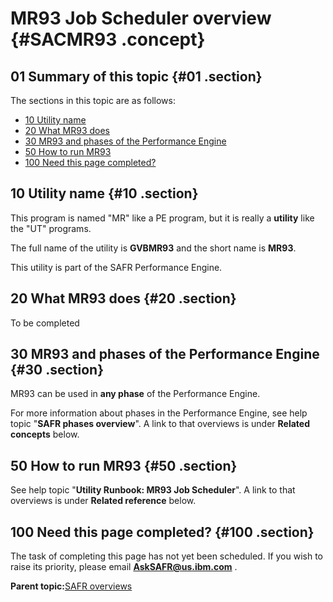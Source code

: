 # MR93 Job Scheduler overview {#SACMR93 .concept}

## 01 Summary of this topic {#01 .section}

The sections in this topic are as follows:

-   [10 Utility name](SACMR93.md#10)
-   [20 What MR93 does](SACMR93.md#20)
-   [30 MR93 and phases of the Performance Engine](SACMR93.md#30)
-   [50 How to run MR93](SACMR93.md#50)
-   [100 Need this page completed?](SACMR93.md#100)

## 10 Utility name {#10 .section}

This program is named "MR" like a PE program, but it is really a **utility** like the "UT" programs.

The full name of the utility is **GVBMR93** and the short name is **MR93**.

This utility is part of the SAFR Performance Engine.

## 20 What MR93 does {#20 .section}

To be completed

## 30 MR93 and phases of the Performance Engine {#30 .section}

MR93 can be used in **any phase** of the Performance Engine.

For more information about phases in the Performance Engine, see help topic "**SAFR phases overview**". A link to that overviews is under **Related concepts** below.

## 50 How to run MR93 {#50 .section}

See help topic "**Utility Runbook: MR93 Job Scheduler**". A link to that overviews is under **Related reference** below.

## 100 Need this page completed? {#100 .section}

The task of completing this page has not yet been scheduled. If you wish to raise its priority, please email **AskSAFR@us.ibm.com** .

**Parent topic:**[SAFR overviews](../html/AAR450Overviews.md)

